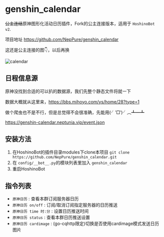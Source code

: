 # genshin_calendar

~~公主连结~~原神图形化活动日历插件，Fork的公主连接版本，适用于 `HoshinoBot v2`.

项目地址 <https://github.com/NepPure/genshin_calendar>

这还是公主连接的图👇，以后再换

![calendar](https://user-images.githubusercontent.com/3376669/104091785-b476a080-52ba-11eb-9d0a-763cb29cc9b6.png)

## 日程信息源

原神没找到合适的可以扒的数据源，我们先整个静态文件将就一下

数据大概就从这里来，https://bbs.mihoyo.com/ys/home/28?type=1

做个爬虫也不是不行，但是总觉得不会很准确，先能用(╯‵□′)╯︵┻━┻

https://genshin-calendar.neptunia.vip/event.json


## 安装方法

1. 在HoshinoBot的插件目录modules下clone本项目 `git clone https://github.com/NepPure/genshin_calendar.git`
1. 在 `config/__bot__.py`的模块列表里加入 `genshin_calendar`
1. 重启HoshinoBot

## 指令列表

- `原神日历` : 查看本群订阅服务器日历
- `原神日历 on/off` : 订阅/取消订阅指定服务器的日历推送
- `原神日历 time 时:分` : 设置日历推送时间
- `原神日历 status` : 查看本群日历推送设置
- `原神日历 cardimage` : (go-cqhttp限定)切换是否使用cardimage模式发送日历图片
